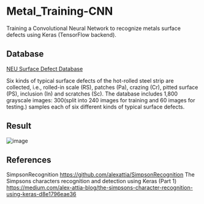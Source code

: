 # Metal_Training-CNN
Training a Convolutional Neural Network to recognize metals surface defects using Keras (TensorFlow backend).

## Database
[NEU Surface Defect Database](https://www.kaggle.com/datasets/kaustubhdikshit/neu-surface-defect-database)

Six kinds of typical surface defects of the hot-rolled steel strip are collected, i.e., rolled-in scale (RS), patches (Pa), crazing (Cr), pitted surface (PS), inclusion (In) and scratches (Sc). The database includes 1,800 grayscale images: 300(split into 240 images for training and 60 images for testing.) samples each of six different kinds of typical surface defects.

## Result

![image](https://github.com/celinehsieh68/Metal_Training-CNN/blob/main/result.PNG?raw=true)

## References

SimpsonRecognition  https://github.com/alexattia/SimpsonRecognition
The Simpsons characters recognition and detection using Keras (Part 1) https://medium.com/alex-attia-blog/the-simpsons-character-recognition-using-keras-d8e1796eae36
